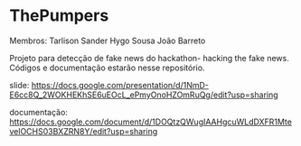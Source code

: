 # ThePumpers
Membros:
Tarlison Sander
Hygo Sousa
João Barreto

Projeto para detecção de fake news do hackathon- hacking the fake news. Códigos e documentação estarão nesse repositório.


slide:
https://docs.google.com/presentation/d/1NmD-E6cc8Q_2WOKHEKhSE6uEOcL_ePmyOnoHZOmRuQg/edit?usp=sharing

documentação:
https://docs.google.com/document/d/1DOQtzQWugIAAHgcuWLdDXFR1MtevelOCHS03BXZRN8Y/edit?usp=sharing
